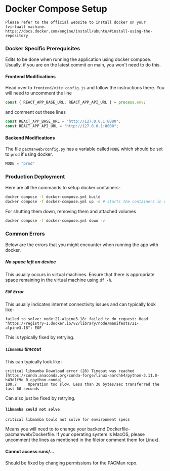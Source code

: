 # Docker Compose Setup
```{note}
Please refer to the official website to install docker on your (virtual) machine.
https://docs.docker.com/engine/install/ubuntu/#install-using-the-repository 
```
### Docker Specific Prerequisites
Edits to be done when running the application using docker compose. Usually, if you are on the latest commit on main, you won't need to do this.

#### Frontend Modifications
Head over to `frontend/vite.config.js` and follow the instructions there.
You will need to uncomment the line
```js
const { REACT_APP_BASE_URL, REACT_APP_API_URL } = process.env;
```
and comment out these lines
```js
const REACT_APP_BASE_URL = "http://127.0.0.1:8080";
const REACT_APP_API_URL = "http://127.0.0.1:8000";
```

#### Backend Modifications
The file `pacmanweb/config.py` has a variable called `MODE` which should be set to `prod` if using docker.
```py
MODE = "prod"
```

### Production Deployment
Here are all the commands to setup docker containers-
```bash
docker compose -f docker-compose.yml build
docker compose -f docker-compose.yml up -d # starts the containers in detached mode
```
For shutting them down, removing them and attached volumes
```bash
docker compose -f docker-compose.yml down -v
```

### Common Errors
Below are the errors that you might encounter when running the app with docker.

##### No space left on device
This usually occurs in virtual machines. Ensure that there is appropriate space remaining in the virtual machine using `df -h`. 

##### `EOF` Error
This usually indicates internet connectivity issues and can typically look like-
```
failed to solve: node:21-alpine3.18: failed to do request: Head "https://registry-1.docker.io/v2/library/node/manifests/21-alpine3.18": EOF
```
This is typically fixed by retrying.


##### `libmamba` timeout
This can typically look like-
```
critical libmamba Download error (28) Timeout was reached [https://conda.anaconda.org/conda-forge/linux-aarch64/python-3.11.8-h43d1f9e_0_cpython.conda]
100.7     Operation too slow. Less than 30 bytes/sec transferred the last 60 seconds
```
Can also just be fixed by retrying.

#### `libmamba could not solve`
```
critical libmamba Could not solve for environment specs
```
Means you will need to to change your backend Dockerfile- pacmanweb/Dockerfile. If your operating system is MacOS, please uncomment the lines as mentioned in the file(or comment them for Linux).

#### Cannot access runs/...
Should be fixed by changing permissions for the PACMan repo.

